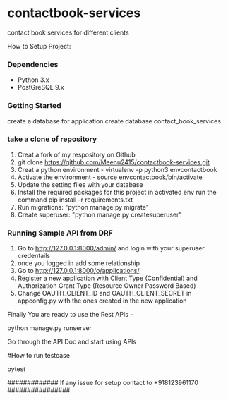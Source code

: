 # contactbook-services
contact book services for different clients

How to Setup Project:

### Dependencies ###
* Python 3.x
* PostGreSQL 9.x

### Getting Started ###
create a database for application 
create database contact_book_services 

### take a clone of repository

1. Creat a fork of my respository on Github 
2. git clone https://github.com/Meenu2415/contactbook-services.git
3. Creat a python environment - virtualenv -p python3 envcontactbook
4. Activate the environment - source envcontactbook/bin/activate
5. Update the setting files with your database
6. Install the required packages for this project in activated env run the command 
	pip install -r requirements.txt
7. Run migrations: "python manage.py migrate"
8. Create superuser: "python manage.py createsuperuser"



### Running Sample API from DRF ###

1. Go to http://127.0.0.1:8000/admin/ and login with your superuser credentails
2. once you logged in add some relationship 
3. Go to http://127.0.0.1:8000/o/applications/
4. Register a new application with Client Type (Confidential) and Authorization Grant Type (Resource Owner Password Based)
5. Change OAUTH_CLIENT_ID and OAUTH_CLIENT_SECRET in appconfig.py with the ones created in the new application

Finally You are ready to use the Rest APIs - 

python manage.py runserver

Go through the API Doc and start using APIs

#How to run testcase 

pytest

############# If any issue for setup contact to +918123961170 ################


